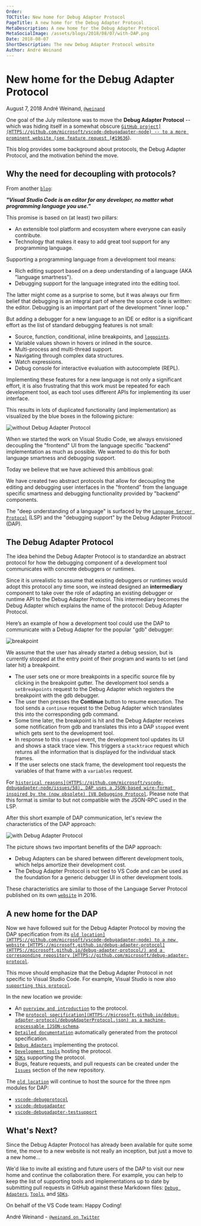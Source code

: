 ```yaml
---
Order:
TOCTitle: New home for Debug Adapter Protocol
PageTitle: A new home for the Debug Adapter Protocol
MetaDescription: A new home for the Debug Adapter Protocol
MetaSocialImage: /assets/blogs/2018/08/07/with-DAP.png
Date: 2018-08-07
ShortDescription: The new Debug Adapter Protocol website
Author: André Weinand
---
```


# New home for the Debug Adapter Protocol

August 7, 2018 André Weinand, [`@weinand`](HTTPS://twitter.com/weinand)

One goal of the July milestone was to move the **Debug Adapter Protocol** --
which was hiding itself in a somewhat obscure
[`GitHub project](HTTPS://github.com/microsoft/vscode-debugadapter-node) -- to a
more prominent website (see feature request
[#19636`](HTTPS://github.com/microsoft/vscode/issues/19636)).

This blog provides some background about protocols, the Debug Adapter Protocol,
and the motivation behind the move.

## Why the need for decoupling with protocols?

From another
[`blog`](HTTPS://code.visualstudio.com/blogs/2016/06/27/common-language-protocol):

**_"Visual Studio Code is an editor for any developer, no matter what
programming language you use."_**

This promise is based on (at least) two pillars:

- An extensible tool platform and ecosystem where everyone can easily
  contribute.
- Technology that makes it easy to add great tool support for any programming
  language.

Supporting a programming language from a development tool means:

- Rich editing support based on a deep understanding of a language (AKA
  "language smartness").
- Debugging support for the language integrated into the editing tool.

The latter might come as a surprise to some, but it was always our firm belief
that debugging is an integral part of where the source code is written: the
editor. Debugging is an important part of the development "inner loop."

But adding a debugger for a new language to an IDE or editor is a significant
effort as the list of standard debugging features is not small:

- Source, function, conditional, inline breakpoints, and
  [`logpoints`](HTTPS://code.visualstudio.com/blogs/2018/07/12/introducing-logpoints-and-auto-attach).
- Variable values shown in hovers or inlined in the source.
- Multi-process and multi-thread support.
- Navigating through complex data structures.
- Watch expressions.
- Debug console for interactive evaluation with autocomplete (REPL).

Implementing these features for a new language is not only a significant effort,
it is also frustrating that this work must be repeated for each development
tool, as each tool uses different APIs for implementing its user interface.

This results in lots of duplicated functionality (and implementation) as
visualized by the blue boxes in the following picture:

![`without Debug Adapter Protocol`](without-DAP.png)

When we started the work on Visual Studio Code, we always envisioned decoupling
the "frontend" UI from the language specific "backend" implementation as much as
possible. We wanted to do this for both language smartness and debugging
support.

Today we believe that we have achieved this ambitious goal:

We have created two abstract protocols that allow for decoupling the editing and
debugging user interfaces in the "frontend" from the language specific smartness
and debugging functionality provided by "backend" components.

The "deep understanding of a language" is surfaced by the
[`Language Server Protocol`](HTTPS://microsoft.github.io/language-server-protocol/)
(LSP) and the "debugging support" by the Debug Adapter Protocol (DAP).

## The Debug Adapter Protocol

The idea behind the Debug Adapter Protocol is to standardize an abstract
protocol for how the debugging component of a development tool communicates with
concrete debuggers or runtimes.

Since it is unrealistic to assume that existing debuggers or runtimes would
adopt this protocol any time soon, we instead designed an **intermediary**
component to take over the role of adapting an existing debugger or runtime API
to the Debug Adapter Protocol. This intermediary becomes the Debug Adapter which
explains the name of the protocol: Debug Adapter Protocol.

Here’s an example of how a development tool could use the DAP to communicate
with a Debug Adapter for the popular "gdb" debugger:

![`breakpoint`](breakpoint.png)

We assume that the user has already started a debug session, but is currently
stopped at the entry point of their program and wants to set (and later hit) a
breakpoint.

- The user sets one or more breakpoints in a specific source file by clicking in
  the breakpoint gutter. The development tool sends a `setBreakpoints` request
  to the Debug Adapter which registers the breakpoint with the gdb debugger.
- The user then presses the **Continue** button to resume execution. The tool
  sends a `continue` request to the Debug Adapter which translates this into the
  corresponding gdb command.
- Some time later, the breakpoint is hit and the Debug Adapter receives some
  notification from gdb and translates this into a DAP `stopped` event which
  gets sent to the development tool.
- In response to this `stopped` event, the development tool updates its UI and
  shows a stack trace view. This triggers a `stacktrace` request which returns
  all the information that is displayed for the individual stack frames.
- If the user selects one stack frame, the development tool requests the
  variables of that frame with a `variables` request.

For
[`historical reasons](HTTPS://github.com/microsoft/vscode-debugadapter-node/issues/58),
DAP uses a JSON-based wire-format inspired by the (now obsolete)
[V8 Debugging Protocol`](HTTPS://github.com/dtretyakov/node-tools/wiki/Debugging-Protocol).
Please note that this format is similar to but not compatible with the JSON-RPC
used in the LSP.

After this short example of DAP communication, let's review the characteristics
of the DAP approach:

![`with Debug Adapter Protocol`](with-DAP.png)

The picture shows two important benefits of the DAP approach:

- Debug Adapters can be shared between different development tools, which helps
  amortize their development cost.
- The Debug Adapter Protocol is not tied to VS Code and can be used as the
  foundation for a generic debugger UI in other development tools.

These characteristics are similar to those of the Language Server Protocol
published on its own
[`website`](HTTPS://microsoft.github.io/language-server-protocol/) in 2016.

## A new home for the DAP

Now we have followed suit for the Debug Adapter Protocol by moving the DAP
specification from its
[`old location](HTTPS://github.com/microsoft/vscode-debugadapter-node) to a new
website
[HTTPS://microsoft.github.io/debug-adapter-protocol](HTTPS://microsoft.github.io/debug-adapter-protocol/)
and a corresponding repository
[HTTPS://github.com/microsoft/debug-adapter-protocol`](HTTPS://github.com/microsoft/debug-adapter-protocol).

This move should emphasize that the Debug Adapter Protocol in not specific to
Visual Studio Code. For example, Visual Studio is now also
[`supporting this protocol`](HTTPS://devblogs.microsoft.com/visualstudio/adding-support-for-debug-adapters-to-visual-studio-ide).

In the new location we provide:

- An
  [`overview and introduction`](HTTPS://microsoft.github.io/debug-adapter-protocol/overview)
  to the protocol.
- The
  [`protocol specification](HTTPS://microsoft.github.io/debug-adapter-protocol/debugAdapterProtocol.json)
  as a machine-processable [JSON-schema`](HTTPS://json-schema.org).
- [`Detailed documentation`](HTTPS://microsoft.github.io/debug-adapter-protocol/specification)
  automatically generated from the protocol specification.
- [`Debug Adapters`](HTTPS://microsoft.github.io/debug-adapter-protocol/implementors/adapters/)
  implementing the protocol.
- [`Development tools`](HTTPS://microsoft.github.io/debug-adapter-protocol/implementors/tools/)
  hosting the protocol.
- [`SDKs`](HTTPS://microsoft.github.io/debug-adapter-protocol/implementors/sdks/)
  supporting the protocol.
- Bugs, feature requests, and pull requests can be created under the
  [`Issues`](HTTPS://github.com/microsoft/debug-adapter-protocol/issues) section
  of the new repository.

The [`old location`](HTTPS://github.com/microsoft/vscode-debugadapter-node) will
continue to host the source for the three npm modules for DAP:

- [`vscode-debugprotocol`](HTTPS://www.npmjs.com/package/vscode-debugprotocol)
- [`vscode-debugadapter`](HTTPS://www.npmjs.com/package/vscode-debugadapter)
- [`vscode-debugadapter-testsupport`](HTTPS://www.npmjs.com/package/vscode-debugadapter-testsupport)

## What's Next?

Since the Debug Adapter Protocol has already been available for quite some time,
the move to a new website is not really an inception, but just a move to a new
home...

We'd like to invite all existing and future users of the DAP to visit our new
home and continue the collaboration there. For example, you can help to keep the
list of supporting tools and implementations up to date by submitting pull
requests in GitHub against these Markdown files:
[`Debug Adapters`](HTTPS://github.com/microsoft/debug-adapter-protocol/blob/gh-pages/_implementors/adapters.md),
[`Tools`](HTTPS://github.com/microsoft/debug-adapter-protocol/blob/gh-pages/_implementors/tools.md),
and
[`SDKs`](HTTPS://github.com/microsoft/debug-adapter-protocol/blob/gh-pages/_implementors/sdks.md).

On behalf of the VS Code team: Happy Coding!

André Weinand -  [`@weinand on Twitter`](HTTPS://twitter.com/weinand)
